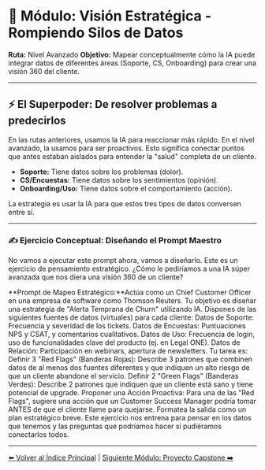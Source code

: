 # 🧠 Módulo: Visión Estratégica - Rompiendo Silos de Datos

**Ruta:** Nivel Avanzado
**Objetivo:** Mapear conceptualmente cómo la IA puede integrar datos de diferentes áreas (Soporte, CS, Onboarding) para crear una visión 360 del cliente.

---

## ⚡ El Superpoder: De resolver problemas a predecirlos

En las rutas anteriores, usamos la IA para reaccionar más rápido. En el nivel avanzado, la usamos para ser proactivos. Esto significa conectar puntos que antes estaban aislados para entender la "salud" completa de un cliente.

*   **Soporte:** Tiene datos sobre los problemas (dolor).
*   **CS/Encuestas:** Tiene datos sobre los sentimientos (opinión).
*   **Onboarding/Uso:** Tiene datos sobre el comportamiento (acción).

La estrategia es usar la IA para que estos tres tipos de datos conversen entre sí.

---

### ✍️ Ejercicio Conceptual: Diseñando el Prompt Maestro

No vamos a ejecutar este prompt ahora, vamos a diseñarlo. Este es un ejercicio de pensamiento estratégico. ¿Cómo le pediríamos a una IA súper avanzada que nos diera una visión 360 de un cliente?

**Prompt de Mapeo Estratégico:**Actúa como un Chief Customer Officer en una empresa de software como Thomson Reuters.
Tu objetivo es diseñar una estrategia de "Alerta Temprana de Churn" utilizando IA. Dispones de las siguientes fuentes de datos (virtuales) para cada cliente:
Datos de Soporte: Frecuencia y severidad de los tickets.
Datos de Encuestas: Puntuaciones NPS y CSAT, y comentarios cualitativos.
Datos de Uso: Frecuencia de login, uso de funcionalidades clave del producto (ej. en Legal ONE).
Datos de Relación: Participación en webinars, apertura de newsletters.
Tu tarea es:
Definir 3 "Red Flags" (Banderas Rojas): Describe 3 patrones que combinen datos de al menos dos fuentes diferentes y que indiquen un alto riesgo de que un cliente abandone el servicio.
Definir 2 "Green Flags" (Banderas Verdes): Describe 2 patrones que indiquen que un cliente está sano y tiene potencial de upgrade.
Proponer una Acción Proactiva: Para una de las "Red Flags", sugiere una acción que un Customer Success Manager podría tomar ANTES de que el cliente llame para quejarse.
Formatea la salida como un plan estratégico breve.
Este ejercicio nos entrena para pensar en los datos que tenemos y las preguntas que podríamos hacer si pudiéramos conectarlos todos.

---

[⬅️ Volver al Índice Principal](../index.md) | [Siguiente Módulo: Proyecto Capstone ➡️](./02-proyecto-capstone.md)